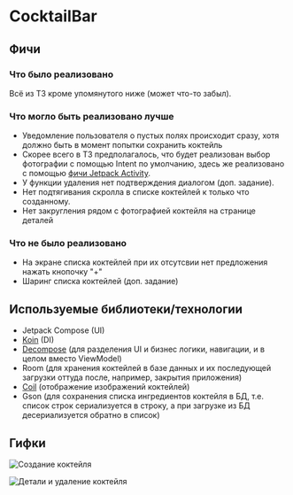 # CocktailBar

## Фичи

### Что было реализовано

Всё из ТЗ кроме упомянутого ниже (может что-то забыл).

### Что могло быть реализовано лучше

- Уведомление пользователя о пустых полях происходит сразу,
хотя должно быть в момент попытки сохранить коктейль
- Скорее всего в ТЗ предполагалось, что будет реализован выбор фотографии с помощью Intent по умолчанию,
здесь же реализовано с помощью [фичи Jetpack Activity](https://developer.android.com/training/data-storage/shared/photopicker).
- У функции удаления нет подтверждения диалогом (доп. задание).
- Нет подтягивания скролла в списке коктейлей к только что созданному.
- Нет закругления рядом с фотографией коктейля на странице деталей

### Что не было реализовано

- На экране списка коктейлей при их отсутсвии нет предложения нажать кнопочку "+"
- Шаринг списка коктейлей (доп. задание)

## Используемые библиотеки/технологии

- Jetpack Compose (UI)
- [Koin](https://insert-koin.io/) (DI)
- [Decompose](https://arkivanov.github.io/Decompose/) (для разделения UI и бизнес логики, навигации,
и в целом вместо ViewModel)
- Room (для хранения коктейлей в базе данных и их последующей загрузки оттуда после, например, закрытия приложения)
- [Coil](https://coil-kt.github.io/coil/) (отображение изображений коктейлей)
- Gson (для сохранения списка ингредиентов коктейля в БД, т.е. список строк сериализуется в строку,
а при загрузке из БД десериализуется обратно в список)

## Гифки

![Создание коктейля](https://s11.gifyu.com/images/ScZce.gif)

![Детали и удаление коктейля](https://s11.gifyu.com/images/ScZgb.gif)
